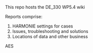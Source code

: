 This repo hosts the DE_330 WP5.4 wiki

Reports comprise:

1. HARMONIE settings for cases
2. Issues, troubleshooting and solutions
3. Locations of data and other business

AES
